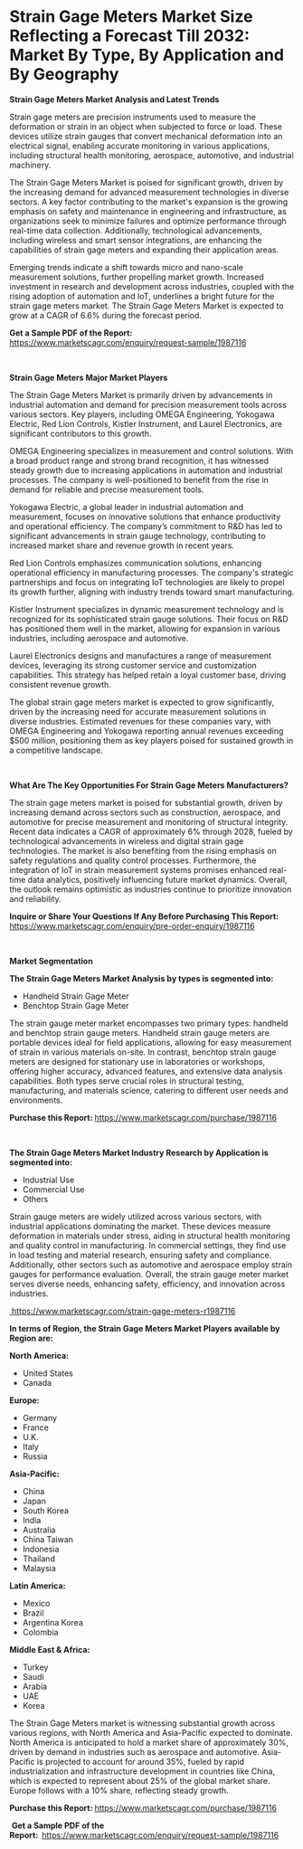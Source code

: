 <p><h1>Strain Gage Meters Market Size Reflecting a Forecast Till 2032: Market By Type, By Application and By Geography</h1></p><p><strong>Strain Gage Meters Market Analysis and Latest Trends</strong></p>
<p><p>Strain gage meters are precision instruments used to measure the deformation or strain in an object when subjected to force or load. These devices utilize strain gauges that convert mechanical deformation into an electrical signal, enabling accurate monitoring in various applications, including structural health monitoring, aerospace, automotive, and industrial machinery.</p><p>The Strain Gage Meters Market is poised for significant growth, driven by the increasing demand for advanced measurement technologies in diverse sectors. A key factor contributing to the market's expansion is the growing emphasis on safety and maintenance in engineering and infrastructure, as organizations seek to minimize failures and optimize performance through real-time data collection. Additionally, technological advancements, including wireless and smart sensor integrations, are enhancing the capabilities of strain gage meters and expanding their application areas.</p><p>Emerging trends indicate a shift towards micro and nano-scale measurement solutions, further propelling market growth. Increased investment in research and development across industries, coupled with the rising adoption of automation and IoT, underlines a bright future for the strain gage meters market. The Strain Gage Meters Market is expected to grow at a CAGR of 6.6% during the forecast period.</p></p>
<p><strong>Get a Sample PDF of the Report:&nbsp;</strong> <a href="https://www.marketscagr.com/enquiry/request-sample/1987116?utm_campaign=3577&utm_medium=2&utm_source=Github&utm_content=ia&utm_term=12042025&utm_id=strain-gage-meters">https://www.marketscagr.com/enquiry/request-sample/1987116</a></p>
<p>&nbsp;</p>
<p><strong>Strain Gage Meters Major Market Players</strong></p>
<p><p>The Strain Gage Meters Market is primarily driven by advancements in industrial automation and demand for precision measurement tools across various sectors. Key players, including OMEGA Engineering, Yokogawa Electric, Red Lion Controls, Kistler Instrument, and Laurel Electronics, are significant contributors to this growth.</p><p>OMEGA Engineering specializes in measurement and control solutions. With a broad product range and strong brand recognition, it has witnessed steady growth due to increasing applications in automation and industrial processes. The company is well-positioned to benefit from the rise in demand for reliable and precise measurement tools.</p><p>Yokogawa Electric, a global leader in industrial automation and measurement, focuses on innovative solutions that enhance productivity and operational efficiency. The company’s commitment to R&D has led to significant advancements in strain gauge technology, contributing to increased market share and revenue growth in recent years. </p><p>Red Lion Controls emphasizes communication solutions, enhancing operational efficiency in manufacturing processes. The company's strategic partnerships and focus on integrating IoT technologies are likely to propel its growth further, aligning with industry trends toward smart manufacturing.</p><p>Kistler Instrument specializes in dynamic measurement technology and is recognized for its sophisticated strain gauge solutions. Their focus on R&D has positioned them well in the market, allowing for expansion in various industries, including aerospace and automotive.</p><p>Laurel Electronics designs and manufactures a range of measurement devices, leveraging its strong customer service and customization capabilities. This strategy has helped retain a loyal customer base, driving consistent revenue growth.</p><p>The global strain gage meters market is expected to grow significantly, driven by the increasing need for accurate measurement solutions in diverse industries. Estimated revenues for these companies vary, with OMEGA Engineering and Yokogawa reporting annual revenues exceeding $500 million, positioning them as key players poised for sustained growth in a competitive landscape.</p></p>
<p>&nbsp;</p>
<p><strong>What Are The Key Opportunities For Strain Gage Meters Manufacturers?</strong></p>
<p><p>The strain gage meters market is poised for substantial growth, driven by increasing demand across sectors such as construction, aerospace, and automotive for precise measurement and monitoring of structural integrity. Recent data indicates a CAGR of approximately 6% through 2028, fueled by technological advancements in wireless and digital strain gage technologies. The market is also benefiting from the rising emphasis on safety regulations and quality control processes. Furthermore, the integration of IoT in strain measurement systems promises enhanced real-time data analytics, positively influencing future market dynamics. Overall, the outlook remains optimistic as industries continue to prioritize innovation and reliability.</p></p>
<p><strong>Inquire or Share Your Questions If Any Before Purchasing This Report:</strong> <a href="https://www.marketscagr.com/enquiry/pre-order-enquiry/1987116?utm_campaign=3577&utm_medium=2&utm_source=Github&utm_content=ia&utm_term=12042025&utm_id=strain-gage-meters">https://www.marketscagr.com/enquiry/pre-order-enquiry/1987116</a></p>
<p>&nbsp;</p>
<p><strong>Market Segmentation</strong></p>
<p><strong>The Strain Gage Meters Market Analysis by types is segmented into:</strong></p>
<p><ul><li>Handheld Strain Gage Meter</li><li>Benchtop Strain Gage Meter</li></ul></p>
<p><p>The strain gauge meter market encompasses two primary types: handheld and benchtop strain gauge meters. Handheld strain gauge meters are portable devices ideal for field applications, allowing for easy measurement of strain in various materials on-site. In contrast, benchtop strain gauge meters are designed for stationary use in laboratories or workshops, offering higher accuracy, advanced features, and extensive data analysis capabilities. Both types serve crucial roles in structural testing, manufacturing, and materials science, catering to different user needs and environments.</p></p>
<p><strong>Purchase this Report:&nbsp;</strong><a href="https://www.marketscagr.com/purchase/1987116?utm_campaign=3577&utm_medium=2&utm_source=Github&utm_content=ia&utm_term=12042025&utm_id=strain-gage-meters">https://www.marketscagr.com/purchase/1987116</a></p>
<p>&nbsp;</p>
<p><strong>The Strain Gage Meters Market Industry Research by Application is segmented into:</strong></p>
<p><ul><li>Industrial Use</li><li>Commercial Use</li><li>Others</li></ul></p>
<p><p>Strain gauge meters are widely utilized across various sectors, with industrial applications dominating the market. These devices measure deformation in materials under stress, aiding in structural health monitoring and quality control in manufacturing. In commercial settings, they find use in load testing and material research, ensuring safety and compliance. Additionally, other sectors such as automotive and aerospace employ strain gauges for performance evaluation. Overall, the strain gauge meter market serves diverse needs, enhancing safety, efficiency, and innovation across industries.</p></p>
<p><a href="https://www.marketscagr.com/strain-gage-meters-r1987116?utm_campaign=3577&utm_medium=2&utm_source=Github&utm_content=ia&utm_term=12042025&utm_id=strain-gage-meters">&nbsp;https://www.marketscagr.com/strain-gage-meters-r1987116</a></p>
<p><strong>In terms of Region, the Strain Gage Meters Market Players available by Region are:</strong></p>
<p>
    <p> <strong> North America: </strong>
        <ul>
            <li>United States</li>
            <li>Canada</li>
        </ul>
        </p> 
    <p> <strong> Europe: </strong>
        <ul>
            <li>Germany</li>
            <li>France</li>
            <li>U.K.</li>
            <li>Italy</li>
            <li>Russia</li>
        </ul>
        </p> 
    <p> <strong> Asia-Pacific: </strong>
        <ul>
            <li>China</li>
            <li>Japan</li>
            <li>South Korea</li>
            <li>India</li>
            <li>Australia</li>
            <li>China Taiwan</li>
            <li>Indonesia</li>
            <li>Thailand</li>
            <li>Malaysia</li>
        </ul>
        </p> 
    <p> <strong> Latin America: </strong>
        <ul>
            <li>Mexico</li>
            <li>Brazil</li>
            <li>Argentina Korea</li>
            <li>Colombia</li>
        </ul>
        </p> 
    <p> <strong> Middle East & Africa: </strong>
        <ul>
            <li>Turkey</li>
            <li>Saudi</li>
            <li>Arabia</li>
            <li>UAE</li>
            <li>Korea</li>
        </ul>
    </p>
    </p>
<p><p>The Strain Gage Meters market is witnessing substantial growth across various regions, with North America and Asia-Pacific expected to dominate. North America is anticipated to hold a market share of approximately 30%, driven by demand in industries such as aerospace and automotive. Asia-Pacific is projected to account for around 35%, fueled by rapid industrialization and infrastructure development in countries like China, which is expected to represent about 25% of the global market share. Europe follows with a 10% share, reflecting steady growth.</p></p>
<p><strong>Purchase this Report: </strong><a href="https://www.marketscagr.com/purchase/1987116?utm_campaign=3577&utm_medium=2&utm_source=Github&utm_content=ia&utm_term=12042025&utm_id=strain-gage-meters">https://www.marketscagr.com/purchase/1987116</a></p>
<p>&nbsp;<strong>Get a Sample PDF of the Report:&nbsp;&nbsp;</strong><a href="https://www.marketscagr.com/enquiry/request-sample/1987116?utm_campaign=3577&utm_medium=2&utm_source=Github&utm_content=ia&utm_term=12042025&utm_id=strain-gage-meters">https://www.marketscagr.com/enquiry/request-sample/1987116</a></p>
<p><strong></strong></p>
<p><p></p><p></p><p></p></p>